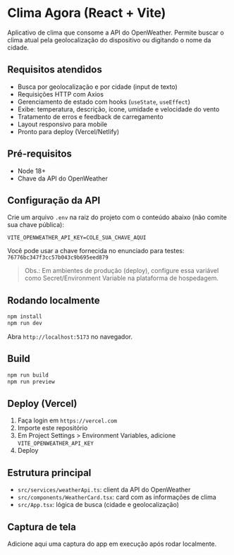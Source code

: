# Clima Agora (React + Vite)

Aplicativo de clima que consome a API do OpenWeather. Permite buscar o clima atual pela geolocalização do dispositivo ou digitando o nome da cidade.

## Requisitos atendidos
- Busca por geolocalização e por cidade (input de texto)
- Requisições HTTP com Axios
- Gerenciamento de estado com hooks (`useState`, `useEffect`)
- Exibe: temperatura, descrição, ícone, umidade e velocidade do vento
- Tratamento de erros e feedback de carregamento
- Layout responsivo para mobile
- Pronto para deploy (Vercel/Netlify)

## Pré-requisitos
- Node 18+
- Chave da API do OpenWeather

## Configuração da API
Crie um arquivo `.env` na raiz do projeto com o conteúdo abaixo (não comite sua chave pública):

```
VITE_OPENWEATHER_API_KEY=COLE_SUA_CHAVE_AQUI
```

Você pode usar a chave fornecida no enunciado para testes: `76776bc347f3cc57b043c9b695eed879`

> Obs.: Em ambientes de produção (deploy), configure essa variável como Secret/Environment Variable na plataforma de hospedagem.

## Rodando localmente
```bash
npm install
npm run dev
```
Abra `http://localhost:5173` no navegador.

## Build
```bash
npm run build
npm run preview
```

## Deploy (Vercel)
1. Faça login em `https://vercel.com`
2. Importe este repositório
3. Em Project Settings > Environment Variables, adicione `VITE_OPENWEATHER_API_KEY`
4. Deploy

## Estrutura principal
- `src/services/weatherApi.ts`: client da API do OpenWeather
- `src/components/WeatherCard.tsx`: card com as informações de clima
- `src/App.tsx`: lógica de busca (cidade e geolocalização)

## Captura de tela
Adicione aqui uma captura do app em execução após rodar localmente.

